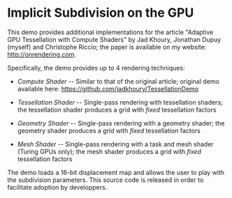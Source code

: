 # Implicit Subdivision on the GPU

This demo provides additional implementations for the article 
"Adaptive GPU Tessellation with Compute Shaders" by Jad Khoury, Jonathan Dupuy (myself) and 
Christophe Riccio; the paper is available on my website: <http://onrendering.com>.

Specifically, the demo provides up to 4 rendering techniques:

* *Compute Shader* -- Similar to that of the original article; original demo available here: https://github.com/jadkhoury/TessellationDemo

* *Tessellation Shader* -- Single-pass rendering with tessellation shaders; the tessellation shader produces a grid with *fixed* 
tessellation factors

* *Geometry Shader* -- Single-pass rendering with a geometry shader; the geometry shader produces a grid with *fixed* 
tessellation factors

* *Mesh Shader* -- Single-pass rendering with a task and mesh shader (Turing GPUs only); the mesh shader produces a grid 
with *fixed* tessellation factors

The demo loads a 16-bit displacement map and allows the user to play with the subdivision parameters.
This source code is released in order to facilitate adoption by developpers.


